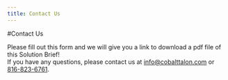 ```yaml
---
title: Contact Us
---
```

#Contact Us

Please fill out this form and we will give you a link to download a pdf file of this Solution Brief!<br>
If you have any questions, please contact us at [info@cobalttalon.com](mailto://info@cobalttalon.com) or [816-823-6761](tel://816-823-6761).

<script type="text/javascript" src="http://form.jotformpro.com/jsform/42164612485959"></script>
